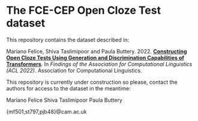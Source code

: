 # The FCE-CEP Open Cloze Test dataset

This repository contains the dataset described in: 

Mariano Felice, Shiva Taslimipoor and Paula Buttery. 2022. [**Constructing Open Cloze Tests Using Generation and Discrimination Capabilities of Transformers**]( http://arxiv.org/abs/2204.07237). In *Findings of the Association for Computational Linguistics (ACL 2022)*. Association for Computational Linguistics.

This repository is currently under construction so please, contact the authors for access to the dataset in the meantime:

Mariano Felice
Shiva Taslimipoor
Paula Buttery

{mf501,st797,pjb48}@cam.ac.uk
